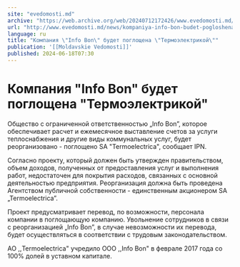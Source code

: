 ```yaml
---
site: "evedomosti.md"
archive: "https://web.archive.org/web/20240712172426/www.evedomosti.md/news/kompaniya-info-bon-budet-pogloshena-termoelektrikoj"
url: "http://www.evedomosti.md/news/kompaniya-info-bon-budet-pogloshena-termoelektrikoj"
language: ru
title: "Компания \"Info Bon\" будет поглощена \"Термоэлектрикой\""
publication: '[[Moldavskie Vedomosti]]'
published: 2024-06-18T07:30
---
```


# Компания "Info Bon" будет поглощена "Термоэлектрикой"

Общество с ограниченной ответственностью „Info Bon”, которое обеспечивает расчет и ежемесячное выставление счетов за услуги теплоснабжения и другие виды коммунальных услуг, будет реорганизовано - поглощено SА "Termoelectrica", сообщает IPN.

Согласно проекту, который должен быть утвержден правительством, объем доходов, полученных от предоставления услуг и выполнения работ, недостаточен для покрытия расходов, связанных с основной деятельностью предприятия. Реорганизация должна быть проведена Агентством публичной собственности - единственным акционером SA „Termoelectrica”.

Проект предусматривает перевод, по возможности, персонала компании в поглощающую компанию. Увольнение сотрудников в связи с реорганизацией „Info Bon”, в случае невозможности их перевода, будет осуществляться в соответствии с трудовым законодательством.

АО ,,Termoelectrica" учредило ООО ,,Info Bon" в феврале 2017 года со 100% долей в уставном капитале.